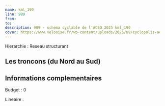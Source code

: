 ```yaml
---
name: kml_190 
line: 989
from: 
to:  
description: 989 - schema cyclable de l'ACSO 2025 kml_190 
cover: https://www.velooise.fr/wp-content/uploads/2025/09/cyclopolis-acso-default.jpg
---
```

Hierarchie : Reseau structurant



## Les troncons (du Nord au Sud)

## Informations complementaires

Budget  : 0 

Lineaire :

